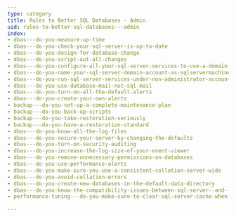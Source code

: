 ```yaml
---
type: category
title: Rules to Better SQL Databases - Admin
uid: rules-to-better-sql-databases---admin
index:
- dbas---do-you-measure-up-time
- dbas---do-you-check-your-sql-server-is-up-to-date
- dbas---do-you-design-for-database-change
- dbas---do-you-script-out-all-changes
- dbas---do-you-configure-all-your-sql-server-services-to-use-a-domain-account-rather-than-a-local-service-account
- dbas---do-you-name-your-sql-server-domain-account-as-sqlservermachinename-so-it-is-easily-identified-when-performing-network-operations
- dbas---do-you-run-sql-server-services-under-non-administrator-accounts
- dbas---do-you-use-database-mail-not-sql-mail
- dbas---do-you-turn-on-all-the-default-alerts
- dbas---do-you-create-your-own-alerts
- backup---do-you-set-up-a-complete-maintenance-plan
- backup---do-you-back-up-scripts
- backup---do-you-take-restoration-seriously
- backup---do-you-have-a-restoration-standard
- dbas---do-you-know-all-the-log-files
- dbas---do-you-secure-your-server-by-changing-the-defaults
- dbas---do-you-turn-on-security-auditing
- dbas---do-you-increase-the-log-size-of-your-event-viewer
- dbas---do-you-remove-unnecessary-permissions-on-databases
- dbas---do-you-use-performance-alerts
- dbas---do-you-make-sure-you-use-a-consistent-collation-server-wide
- dbas---do-you-avoid-collation-errors
- dbas---do-you-create-new-databases-in-the-default-data-directory
- dbas---do-you-know-the-compatibility-issues-between-sql-server--and-
- performance-tuning---do-you-make-sure-to-clear-sql-server-cache-when-performing-benchmark-tests

---
```


<p class="ssw15-rteElement-P"><br></p><p></p>

